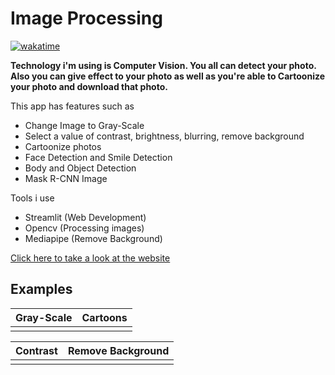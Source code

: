 # Image Processing

[![wakatime](https://wakatime.com/badge/user/a9d60328-874e-4664-8b60-f55e1b63defd/project/d69f2769-06cb-41e5-a13f-b16d74656f21.svg)](https://wakatime.com/badge/user/a9d60328-874e-4664-8b60-f55e1b63defd/project/d69f2769-06cb-41e5-a13f-b16d74656f21)

****Technology i'm using is Computer Vision. You all can detect your photo. Also you can give effect to your photo as well as you're able to Cartoonize your photo and download that photo.****

This app has features such as

- Change Image to Gray-Scale
- Select a value of contrast, brightness, blurring, remove background
- Cartoonize photos
- Face Detection and Smile Detection
- Body and Object Detection
- Mask R-CNN Image

Tools i use

- Streamlit (Web Development)
- Opencv (Processing images)
- Mediapipe (Remove Background)

[Click here to take a look at the website](https://share.streamlit.io/lovelyoyrmia/image-processing/app.py)

## Examples

|**Gray-Scale**           |  **Cartoons**|
|:-------------------------:|:-------------------------:|
<img src='assets/gray-scale.gif' alt=''>  |  <img src='assets/cartoons.gif' alt=''>|

|**Contrast**          |  **Remove Background**|
|:-------------------------:|:-------------------------:|
|<img src='assets/contrast.gif' alt=''>  |  <img src='assets/rm-bg.gif' alt=''>|
